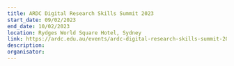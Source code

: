 ```yaml
---
title: ARDC Digital Research Skills Summit 2023
start_date: 09/02/2023
end_date: 10/02/2023
location: Rydges World Square Hotel, Sydney
link: https://ardc.edu.au/events/ardc-digital-research-skills-summit-2022
description: 
organisator:
---
```


